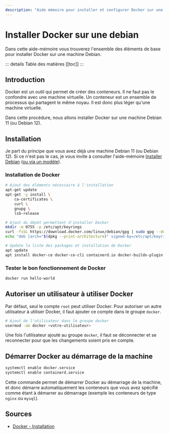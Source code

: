 ```yaml
---
description: "Aide mémoire pour installer et configurer Docker sur une Debian."
---
```


# Installer Docker sur une debian

Dans cette aide-mémoire vous trouverez l'ensemble des éléments de base pour installer Docker sur une machine Debian.

::: details Table des matières
[[toc]]
:::

## Introduction

Docker est un outil qui permet de créer des conteneurs. Il ne faut pas le confondre avec une machine virtuelle. Un conteneur est un ensemble de processus qui partagent le même noyau. Il est donc plus léger qu'une machine virtuelle.

Dans cette procédure, nous allons installer Docker sur une machine Debian 11 (ou Debian 12).

## Installation

Je part du principe que vous avez déjà une machine Debian 11 (ou Debian 12). Si ce n'est pas le cas, je vous invite à consulter l'aide-mémoire [Installer Debian](/tp/devops/serveur/tp1.md) ([ou via un modèle](/tp/devops/serveur/tp1alt.md)).

### Installation de Docker

```bash
# Ajout des éléments nécessaire à l'installation
apt-get update
apt-get -y install \
    ca-certificates \
    curl \
    gnupg \
    lsb-release

# Ajout du dépôt permettant d'installer Docker
mkdir -m 0755 -p /etc/apt/keyrings
curl -fsSL https://download.docker.com/linux/debian/gpg | sudo gpg --dearmor -o /etc/apt/keyrings/docker.gpg
echo "deb [arch="$(dpkg --print-architecture)" signed-by=/etc/apt/keyrings/docker.gpg] https://download.docker.com/linux/debian "$(. /etc/os-release && echo "$VERSION_CODENAME")" stable" | tee /etc/apt/sources.list.d/docker.list > /dev/null

# Update la liste des packages et installation de Docker
apt update
apt install docker-ce docker-ce-cli containerd.io docker-buildx-plugin docker-compose-plugin -y
```

### Tester le bon fonctionnement de Docker

```bash
docker run hello-world
```

## Autoriser un utilisateur à utiliser Docker

Par défaut, seul le compte `root` peut utiliser Docker. Pour autoriser un autre utilisateur à utiliser Docker, il faut ajouter ce compte dans le groupe `docker`.

```bash
# Ajout de l'utilisateur dans le groupe docker
usermod -aG docker <votre-utilisateur>
```

Une fois l'utilisateur ajouté au groupe `docker`, il faut se déconnecter et se reconnecter pour que les changements soient pris en compte.

## Démarrer Docker au démarrage de la machine

```bash
systemctl enable docker.service
systemctl enable containerd.service
```

Cette commande permet de démarrer Docker au démarrage de la machine, et donc démarre automatiquement les conteneurs que vous avez spécifié comme étant à démarrer au démarrage (exemple les conteneurs de type `nginx` ou `mysql`).

## Sources

- [Docker - Installation](https://docs.docker.com/engine/install/debian/)
